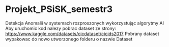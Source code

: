 # Projekt_PSiSK_semestr3
 Detekcja Anomalii w systemach rozproszonych wykorzystując algorytmy AI
Aby uruchomic kod nalezy pobrac dataset ze strony: https://www.kaggle.com/datasets/cicdataset/cicids2017
 Pobrany dataset wypakowac do nowo utworzonego folderu o nazwie Dataset